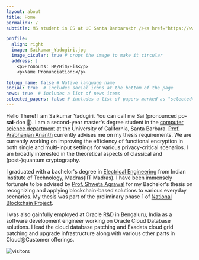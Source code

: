```yaml
---
layout: about
title: Home
permalink: /
subtitle: MS student in CS at UC Santa Barbara<br /><a href="https://www.ucsb.edu"><i class="fas fa-map-marker-alt"></i> Santa Barbara, CA</a>

profile:
  align: right
  image: Saikumar_Yadugiri.jpg
  image_cicular: true # crops the image to make it circular
  address: |
    <p>Pronouns: He/Him/His</p>
    <p>Name Pronunciation:</p>

telugu_name: false # Native language name
social: true  # includes social icons at the bottom of the page
news: true  # includes a list of news items
selected_papers: false # includes a list of papers marked as "selected={true}"
---
```


Hello There!
I am Saikumar Yadugiri.
You can call me Sai (pronounced po-**sai**-don :trident:).
I am a second-year master's degree student in the [computer science department](https://www.cs.ucsb.edu) at the University of California, Santa Barbara.
[Prof. Prabhanjan Ananth](https://sites.google.com/site/prabhanjanva) currently advises me on my thesis requirements.
We are currently working on improving the efficiency of functional encryption in both single and multi-input settings for various privacy-critical scenarios.
I am broadly interested in the theoretical aspects of classical and (post-)quantum cryptography.

I graduated with a bachelor's degree in [Electrical Engineering](https://www.ee.iitm.ac.in) from Indian Institute of Technology, Madras(IIT Madras).
I have been immensely fortunate to be advised by [Prof. Shweta Agrawal](http://www.cse.iitm.ac.in/~shwetaag/) for my Bachelor's thesis on recognizing and applying blockchain-based solutions to various everyday scenarios.
My thesis was part of the preliminary phase 1 of [National Blockchain Project](https://blockchain.cse.iitk.ac.in).

I was also gainfully employed at Oracle R&D in Bengaluru, India as a software development engineer working on Oracle Cloud Database solutions.
I lead the cloud database patching and Exadata cloud grid patching and upgrade infrastructure along with various other parts in Cloud@Customer offerings.

![visitors](https://visitor-badge.glitch.me/badge?page_id=saikumarysk.github.io&left_color=blue&right_color=green)
